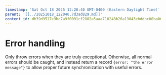 ```yaml
---
timestamp: 'Sat Oct 18 2025 12:20:40 GMT-0400 (Eastern Daylight Time)'
parent: '[[../20251018_122040.7d3ad829.md]]'
content_id: db39d9517e9bc7a9f0091cf2802a5aaa710248b26a19043ebddbc00ba067bc70
---
```


# Error handling

Only throw errors when they are truly exceptional. Otherwise, all normal errors should be caught, and instead return a record `{error: "the error message"}` to allow proper future synchronization with useful errors.
